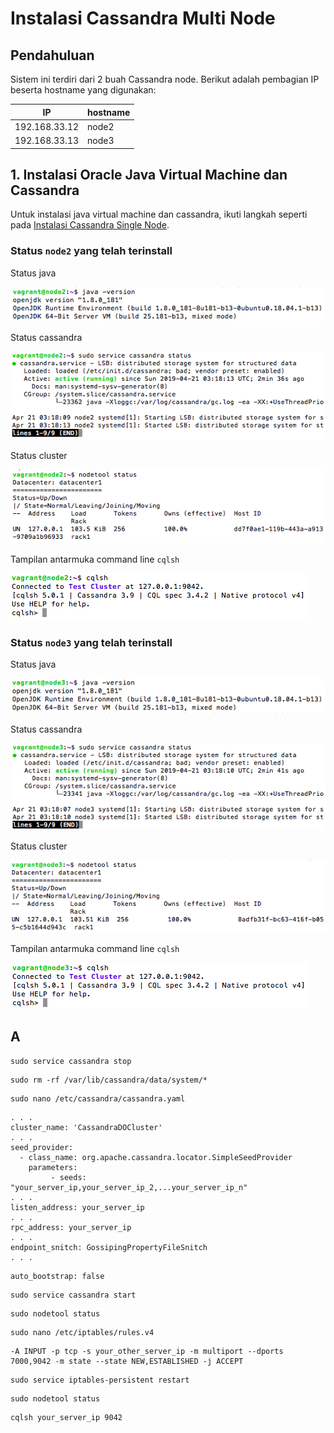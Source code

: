 # Instalasi Cassandra Multi Node

## Pendahuluan
Sistem ini terdiri dari 2 buah Cassandra node. Berikut adalah pembagian IP beserta hostname yang digunakan:

| IP            | hostname  |
|---------------|-----------|
| 192.168.33.12	| node2     |
| 192.168.33.13	| node3     |

## 1. Instalasi Oracle Java Virtual Machine dan Cassandra
Untuk instalasi java virtual machine dan cassandra, ikuti langkah seperti pada [Instalasi Cassandra Single Node](https://github.com/masasih21/Basis-Data-Terdistribusi/tree/master/tugas%204/single-node).

### Status ```node2``` yang telah terinstall

Status java

![java2](screenshot/2java2.png)

Status cassandra

![cass2](screenshot/2cass2.png)

Status cluster

![node2](screenshot/2node2.png)

Tampilan antarmuka command line ```cqlsh```

![cqlsh2](screenshot/2cqlsh2.png)

### Status ```node3``` yang telah terinstall

Status java

![java3](screenshot/3java3.png)

Status cassandra

![cass3](screenshot/3cass3.png)

Status cluster

![node3](screenshot/3node3.png)

Tampilan antarmuka command line ```cqlsh```

![cqlsh3](screenshot/3cqlsh3.png)


## A
```
sudo service cassandra stop
```
```
sudo rm -rf /var/lib/cassandra/data/system/*
```
```
sudo nano /etc/cassandra/cassandra.yaml
```
```
. . .
cluster_name: 'CassandraDOCluster'
. . .
seed_provider:
  - class_name: org.apache.cassandra.locator.SimpleSeedProvider
    parameters:
         - seeds: "your_server_ip,your_server_ip_2,...your_server_ip_n"
. . .
listen_address: your_server_ip
. . .
rpc_address: your_server_ip
. . .
endpoint_snitch: GossipingPropertyFileSnitch
. . .
```
```
auto_bootstrap: false
```
```
sudo service cassandra start
```
```
sudo nodetool status
```
```
sudo nano /etc/iptables/rules.v4
```
```
-A INPUT -p tcp -s your_other_server_ip -m multiport --dports 7000,9042 -m state --state NEW,ESTABLISHED -j ACCEPT
```
```
sudo service iptables-persistent restart
```
```
sudo nodetool status
```
```
cqlsh your_server_ip 9042
```
